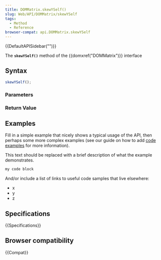 ```yaml
---
title: DOMMatrix.skewYSelf()
slug: Web/API/DOMMatrix/skewYSelf
tags:
  - Method
  - Reference
browser-compat: api.DOMMatrix.skewYSelf
---
```

{{DefaultAPISidebar("")}}

The **`skewYSelf()`** method of the {{domxref("DOMMatrix")}} interface 

## Syntax

```js
skewYSelf();
```

### Parameters



### Return Value



## Examples

Fill in a simple example that nicely shows a typical usage of the API, then perhaps some more complex examples (see our guide on how to add [code examples](/en-US/docs/MDN/Contribute/Structures/Code_examples) for more information).

This text should be replaced with a brief description of what the example demonstrates.

```js
my code block
```

And/or include a list of links to useful code samples that live elsewhere:

*   x
*   y
*   z

## Specifications

{{Specifications}}

## Browser compatibility

{{Compat}}

